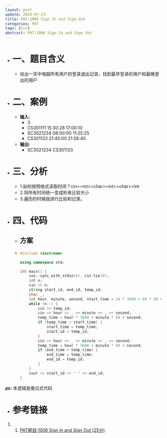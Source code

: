 ```yaml
---
layout: post
update: 2019-07-23
title: PAT:1006 Sign In and Sign Out
categories: PAT
tags: [C++]
abstract: PAT:1006 Sign In and Sign Out
---
```


* # 一、题目含义
    * 给出一天中电脑所有用户的登录退出记录，找到最早登录的用户和最晚登出的用户
* # 二、案例
    * **输入:** 
        * 3
        * CS301111 15:30:28 17:00:10
        * SC3021234 08:00:00 11:25:25
        * CS301133 21:45:00 21:58:40
    * **输出:** 
    	* SC3021234 CS301133
* # 三、分析
    * 1.如何按照格式读取时间？cin>>int>>char>>int>>char>>int
    * 2.将所有时间统一变成秒来比较大小
    * 3.遍历的时候就进行比较和记录。
* # 四、代码
    
    *   ## 方案
    *   ```c++
        #include <iostream>
        
        using namespace std;
        
        int main() {
            ios::sync_with_stdio(0), cin.tie(0);
            int n;
            cin >> n;
            string start_id, end_id, temp_id;
            char _;
            int hour, minute, second, start_time = 24 * 3600 + 60 * 60 + 60, end_time = 0, temp_time;
            while (n--) {
                cin >> temp_id;
                cin >> hour >> _ >> minute >> _ >> second;
                temp_time = hour * 3600 + minute * 60 + second;
                if (temp_time < start_time) {
                    start_time = temp_time;
                    start_id = temp_id;
                }
                cin >> hour >> _ >> minute >> _ >> second;
                temp_time = hour * 3600 + minute * 60 + second;
                if (end_time < temp_time) {
                    end_time = temp_time;
                    end_id = temp_id;
                }
            }
            cout << start_id << " " << end_id;
        }
        ```

**ps:** 本逻辑是傻瓜式代码
* # 参考链接
1. 1. [PAT题目:1006 Sign In and Sign Out (25分)](https://pintia.cn/problem-sets/994805342720868352/problems/994805516654460928)


